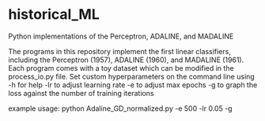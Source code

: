 # historical_ML
Python implementations of the Perceptron, ADALINE, and MADALINE

The programs in this repository implement the first linear classifiers, including the Perceptron (1957), ADALINE (1960), and MADALINE (1961). 
Each program comes with a toy dataset which can be modified in the process_io.py file. 
Set custom hyperparameters on the command line using
-h for help
-lr to adjust learning rate
-e to adjust max epochs
-g to graph the loss against the number of training iterations

example usage: python Adaline_GD_normalized.py -e 500 -lr 0.05 -g

